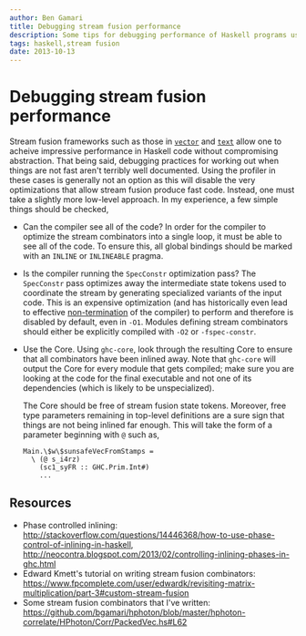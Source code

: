 ```yaml
---
author: Ben Gamari
title: Debugging stream fusion performance 
description: Some tips for debugging performance of Haskell programs using stream fusion 
tags: haskell,stream fusion
date: 2013-10-13
---
```


# Debugging stream fusion performance 

Stream fusion frameworks such as those in [`vector`][vector] and
[`text`][text] allow one to acheive impressive performance in Haskell
code without compromising abstraction. That being said, debugging
practices for working out when things are not fast aren't terribly
well documented. Using the profiler in these cases is generally not an
option as this will disable the very optimizations that allow stream
fusion produce fast code. Instead, one must take a slightly more
low-level approach. In my experience, a few simple things should be
checked,

  * Can the compiler see all of the code? In order for the compiler to
    optimize the stream combinators into a single loop, it must be
    able to see all of the code. To ensure this, all global
    bindings should be marked with an `INLINE` or `INLINEABLE` pragma.

  * Is the compiler running the `SpecConstr` optimization pass? The
    `SpecConstr` pass optimizes away the intermediate state tokens
    used to coordinate the stream by generating specialized variants
    of the input code. This is an expensive optimization (and has
    historically even lead to effective
    [non-termination][specconstr-issue] of the compiler) to perform
    and therefore is disabled by default, even in `-O1`. Modules
    defining stream combinators should either be explicitly compiled
    with `-O2` or `-fspec-constr`.

  * Use the Core. Using `ghc-core`, look through the resulting Core to
    ensure that all combinators have been inlined away. Note that
    `ghc-core` will output the Core for every module that gets
    compiled; make sure you are looking at the code for the final
    executable and not one of its dependencies (which is likely to be
    unspecialized).

    The Core should be free of stream fusion state tokens. Moreover,
    free type parameters remaining in top-level definitions are a sure
    sign that things are not being inlined far enough. This will take the
    form of a parameter beginning with `@` such as,

        Main.\$w\$sunsafeVecFromStamps =
          \ (@ s_i4rz)
            (sc1_syFR :: GHC.Prim.Int#)
            ...

[vector]: http://hackage.haskell.org/package/vector
[text]: http://hackage.haskell.org/package/text
[specconstr-issue]: http://ghc.haskell.org/trac/ghc/ticket/2598
  
## Resources

 * Phase controlled inlining: <http://stackoverflow.com/questions/14446368/how-to-use-phase-control-of-inlining-in-haskell>, <http://neocontra.blogspot.com/2013/02/controlling-inlining-phases-in-ghc.html>
 * Edward Kmett's tutorial on writing stream fusion combinators: <https://www.fpcomplete.com/user/edwardk/revisiting-matrix-multiplication/part-3#custom-stream-fusion>
 * Some stream fusion combinators that I've written: <https://github.com/bgamari/hphoton/blob/master/hphoton-correlate/HPhoton/Corr/PackedVec.hs#L62>
